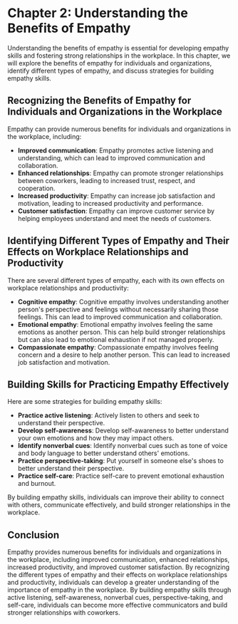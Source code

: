 Chapter 2: Understanding the Benefits of Empathy
================================================

Understanding the benefits of empathy is essential for developing empathy skills and fostering strong relationships in the workplace. In this chapter, we will explore the benefits of empathy for individuals and organizations, identify different types of empathy, and discuss strategies for building empathy skills.

Recognizing the Benefits of Empathy for Individuals and Organizations in the Workplace
--------------------------------------------------------------------------------------

Empathy can provide numerous benefits for individuals and organizations in the workplace, including:

* **Improved communication**: Empathy promotes active listening and understanding, which can lead to improved communication and collaboration.
* **Enhanced relationships**: Empathy can promote stronger relationships between coworkers, leading to increased trust, respect, and cooperation.
* **Increased productivity**: Empathy can increase job satisfaction and motivation, leading to increased productivity and performance.
* **Customer satisfaction**: Empathy can improve customer service by helping employees understand and meet the needs of customers.

Identifying Different Types of Empathy and Their Effects on Workplace Relationships and Productivity
----------------------------------------------------------------------------------------------------

There are several different types of empathy, each with its own effects on workplace relationships and productivity:

* **Cognitive empathy**: Cognitive empathy involves understanding another person's perspective and feelings without necessarily sharing those feelings. This can lead to improved communication and collaboration.
* **Emotional empathy**: Emotional empathy involves feeling the same emotions as another person. This can help build stronger relationships but can also lead to emotional exhaustion if not managed properly.
* **Compassionate empathy**: Compassionate empathy involves feeling concern and a desire to help another person. This can lead to increased job satisfaction and motivation.

Building Skills for Practicing Empathy Effectively
--------------------------------------------------

Here are some strategies for building empathy skills:

* **Practice active listening**: Actively listen to others and seek to understand their perspective.
* **Develop self-awareness**: Develop self-awareness to better understand your own emotions and how they may impact others.
* **Identify nonverbal cues**: Identify nonverbal cues such as tone of voice and body language to better understand others' emotions.
* **Practice perspective-taking**: Put yourself in someone else's shoes to better understand their perspective.
* **Practice self-care**: Practice self-care to prevent emotional exhaustion and burnout.

By building empathy skills, individuals can improve their ability to connect with others, communicate effectively, and build stronger relationships in the workplace.

Conclusion
----------

Empathy provides numerous benefits for individuals and organizations in the workplace, including improved communication, enhanced relationships, increased productivity, and improved customer satisfaction. By recognizing the different types of empathy and their effects on workplace relationships and productivity, individuals can develop a greater understanding of the importance of empathy in the workplace. By building empathy skills through active listening, self-awareness, nonverbal cues, perspective-taking, and self-care, individuals can become more effective communicators and build stronger relationships with coworkers.
